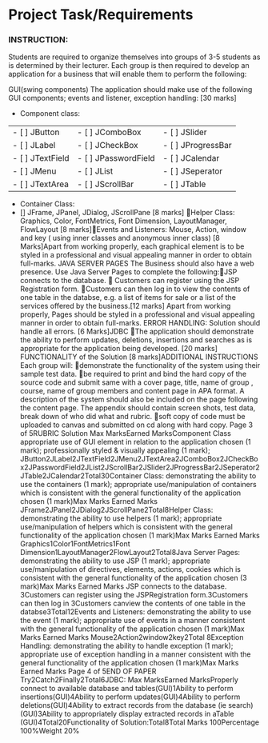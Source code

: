 # Project Task/Requirements

### INSTRUCTION:  
Students are required to organize themselves into groups of 3-5 students as is determined by their lecturer. Each group is then required to develop an application for a business that will enable them to perform the following: 

GUI(swing components) The application should make use of the following GUI components; events and listener, exception handling:  [30 marks]
- Component class: 


|                     |                       |                          |
|---------------------|-----------------------|--------------------------|
|    - [ ] JButton    |   - [ ] JComboBox     |       - [ ] JSlider      |
|    - [ ] JLabel     |   - [ ] JCheckBox     |       - [ ] JProgressBar |
|    - [ ] JTextField |   - [ ] JPasswordField|   - [ ] JCalendar        |
|    - [ ] JMenu      |   - [ ] JList         |    - [ ] JSeperator      | 
|    - [ ] JTextArea  |   - [ ] JScrollBar    |    - [ ] JTable          |
     
- Container Class: 
- [] JFrame, JPanel, JDialog, JScrollPane [8 marks] Helper Class: Graphics, Color, FontMetrics, Font Dimension, LayoutManager, FlowLayout [8 marks]Events and Listeners: Mouse, Action, window and key ( using inner classes and anonymous inner class)   [8 Marks]Apart from working properly, each graphical element is to be styled in a professional and visual appealing manner in order to obtain full-marks. JAVA SERVER PAGES The Business should also have a web presence. Use Java Server Pages to complete the following:JSP connects to the database.   Customers can register using the JSP Registration  form.  Customers can then log in to view the contents of one table in the databse, e.g. a list of items for sale or a list of the services offered by the business.[12  marks] Apart from working properly, Pages should be styled in a professional and visual appealing manner in order to obtain full-marks. ERROR HANDLING: Solution should handle all errors. [6 Marks]JDBC The application should demonstrate the ability to perform updates, deletions, insertions and searches as is appropriate for the application being developed. [20 marks] FUNCTIONALITY of the Solution [8 marks]ADDITIONAL INSTRUCTIONS Each group will: demonstrate the functionality of the system using their sample test data.  be required to print  and bind  the hard copy of the source code and submit same with a cover page, title, name of group , course, name of group members and content page in APA format. A description of the system should also be included on the page following the content page.  The appendix should contain screen shots, test data, break down of who did what and rubric. soft copy of code must be uploaded to canvas and submitted on cd along with hard copy. 
Page 3 of 5RUBRIC Solution Max MarksEarned MarksComponent Class appropriate use of GUI element in relation to the application chosen (1 mark); professionally styled & visually appealing (1 mark); JButton2JLabel2JTextField2JMenu2JTextArea2JComboBox2JCheckBox2JPasswordField2JList2JScrollBar2JSlider2JProgressBar2JSeperator2JTable2JCalendar2Total30Container Class:  demonstrating the ability to use the containers (1 mark); appropriate use/manipulation of containers which is consistent with the general functionality of the application chosen (1 mark)Max Marks Earned Marks JFrame2JPanel2JDialog2JScrollPane2Total8Helper Class:  demonstrating the ability to use helpers (1 mark); appropriate use/manipulation of helpers which is consistent with the general functionality of the application chosen (1 mark)Max Marks Earned Marks Graphics1Color1FontMetrics1Font Dimension1LayoutManager2FlowLayout2Total8Java Server Pages:  demonstrating the ability to use JSP (1 mark); appropriate use/manipulation of directives, elements, actions, cookies which is consistent with the general functionality of the application chosen (3 mark)Max Marks Earned Marks JSP connects to the database.    3Customers can register using the JSPRegistration form.3Customers can then log in 3Customers canview the contents of one table in the databse3Total12Events and Listeners:  demonstrating the ability to use the event (1 mark); appropriate use of events in a manner consistent with the general functionality of the application chosen (1 mark)Max Marks Earned Marks Mouse2Action2window2key2Total 8Exception Handling:  demonstrating the ability to handle exception (1 mark); appropriate use of exception handling  in a manner consistent with the general functionality of the application chosen (1 mark)Max Marks Earned Marks 
Page 4 of 5END OF PAPER Try2Catch2Finally2Total6JDBC: Max MarksEarned MarksProperly connect to available database and tables(GUI)1Ability to perform insertions(GUI)4Ability to perform updates(GUI)4Ability to perform deletions(GUI)4Ability to extract records from the database (ie search)(GUI)3Ability to appropriately display extracted records in aTable (GUI)4Total20Functionality of Solution:Total8Total Marks 100Percentage 100%Weight 20%
